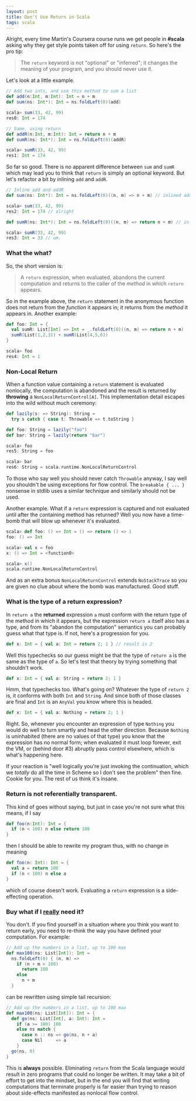 ```yaml
---
layout: post
title: Don't Use Return in Scala
tags: scala
---
```


Alright, every time Martin's Coursera course runs we get people in **#scala** asking why they get style points taken off for using `return`. So here's the pro tip:

> The `return` keyword is not "optional" or "inferred"; it changes the meaning of your program, and you should never use it.

Let's look at a little example.

```scala
// Add two ints, and use this method to sum a list
def add(n:Int, m:Int): Int = n + m
def sum(ns: Int*): Int = ns.foldLeft(0)(add)

scala> sum(33, 42, 99)
res0: Int = 174

// Same, using return 
def addR(n:Int, m:Int): Int = return n + m
def sumR(ns: Int*): Int = ns.foldLeft(0)(addR)

scala> sumR(33, 42, 99)
res1: Int = 174
```

So far so good. There is no apparent difference between `sum` and `sumR` which may lead you to think that `return` is simply an optional keyword. But let's refactor a bit by inlining `add` and `addR`.

```scala
// Inline add and addR
def sum(ns: Int*): Int = ns.foldLeft(0)((n, m) => n + m) // inlined add

scala> sum(33, 42, 99)
res2: Int = 174 // alright

def sumR(ns: Int*): Int = ns.foldLeft(0)((n, m) => return n + m) // inlined addR

scala> sumR(33, 42, 99)
res3: Int = 33 // um.
``` 

### What the what?

So, the short version is:

> A `return` expression, when evaluated, abandons the current computation and returns to the caller of the *method* in which `return` appears.

So in the example above, the `return` statement in the anonymous function does not return from the *function* it appears in; it returns from the *method* it appears in. Another example:

```scala
def foo: Int = { 
  val sumR: List[Int] => Int = _.foldLeft(0)((n, m) => return n + m)
  sumR(List(1,2,3)) + sumR(List(4,5,6))
}

scala> foo
res4: Int = 1
```


### Non-Local Return

When a function value containing a `return` statement is evaluated nonlocally, the computation is abandoned and the result is returned by **throwing** a `NonLocalReturnControl[A]`. This implementation detail escapes into the wild without much ceremony:

```scala
def lazily(s: => String): String = 
  try s catch { case t: Throwable => t.toString }

def foo: String = lazily("foo")
def bar: String = lazily(return "bar")

scala> foo
res5: String = foo

scala> bar
res6: String = scala.runtime.NonLocalReturnControl
```

To those who say well you should never catch `Throwable` anyway, I say well you shouldn't be using exceptions for flow control. The `breakable { ... }` nonsense in stdlib uses a similar technique and similarly should not be used.

Another example. What if a `return` expression is captured and not evaluated until after the containing method has returned? Well you now have a time-bomb that will blow up whenever it's evaluated.

```scala
scala> def foo: () => Int = () => return () => 1
foo: () => Int

scala> val x = foo
x: () => Int = <function0>

scala> x()
scala.runtime.NonLocalReturnControl
```

And as an extra bonus `NonLocalReturnControl` extends `NoStackTrace` so you are given no clue about where the bomb was manufactured. Good stuff.


### What is the type of a return expression?

In `return a` the **returned** expression `a` must conform with the return type of the method in which it appears, but the expression `return a` itself also has a type, and from its "abandon the computation" semantics you can probably guess what that type is. If not, here's a progression for you.

```scala
def x: Int = { val a: Int = return 2; 1 } // result is 2
```

Well this typechecks so our guess might be that the type of `return a` is the same as the type of `a`. So let's test that theory by trying something that shouldn't work.

```scala
def x: Int = { val a: String = return 2; 1 } 
```

Hmm, that typechecks too. What's going on? Whatever the type of `return 2` is, it conforms with both `Int` and `String`. And since both of those classes are final and `Int` is an `AnyVal` you know where this is headed.

```scala
def x: Int = { val a: Nothing = return 2; 1 } 
```

Right. So, whenever you encounter an expression of type `Nothing` you would do well to turn smartly and head the other direction. Because `Nothing` is uninhabited (there are no values of that type) you know that the expression has no normal form; when evaluated it must loop forever, exit the VM, or (behind door #3) abruptly pass control elsewhere, which is what's happening here.

If your reaction is "well logically you're just invoking the continuation, which we *totally* do all the time in Scheme so I don't see the problem" then fine. Cookie for you. The rest of us think it's insane.

### Return is not referentially transparent.

This kind of goes without saying, but just in case you're not sure what this means, if I say

```scala
def foo(n:Int): Int = {
  if (n < 100) n else return 100
}
```

then I should be able to rewrite my program thus, with no change in meaning

```scala
def foo(n: Int): Int = {
  val a = return 100
  if (n < 100) n else a
}
```

which of course doesn't work. Evaluating a `return` expression is a side-effecting operation.

### Buy what if I <u>really</u> need it?

You don't. If you find yourself in a situation where you think you want to return early, you need to re-think the way you have defined your computation. For example:

```scala
// Add up the numbers in a list, up to 100 max
def max100(ns: List[Int]): Int = 
  ns.foldLeft(0) { (n, m) => 
    if (n + m > 100) 
      return 100 
    else 
      n + m
  }
```

can be rewritten using simple tail recursion:

```scala
// Add up the numbers in a list, up to 100 max
def max100(ns: List[Int]): Int = {
  def go(ns: List[Int], a: Int): Int = 
    if (a >= 100) 100
    else ns match {
      case n :: ns => go(ns, n + a)
      case Nil     => a
    }
  go(ns, 0)
}
```

This is **always** possible. Eliminating `return` from the Scala language would result in zero programs that could no longer be written. It may take a bit of effort to get into the mindset, but in the end you will find that writing computations that terminate properly is far easier than trying to reason about side-effects manifested as nonlocal flow control.




